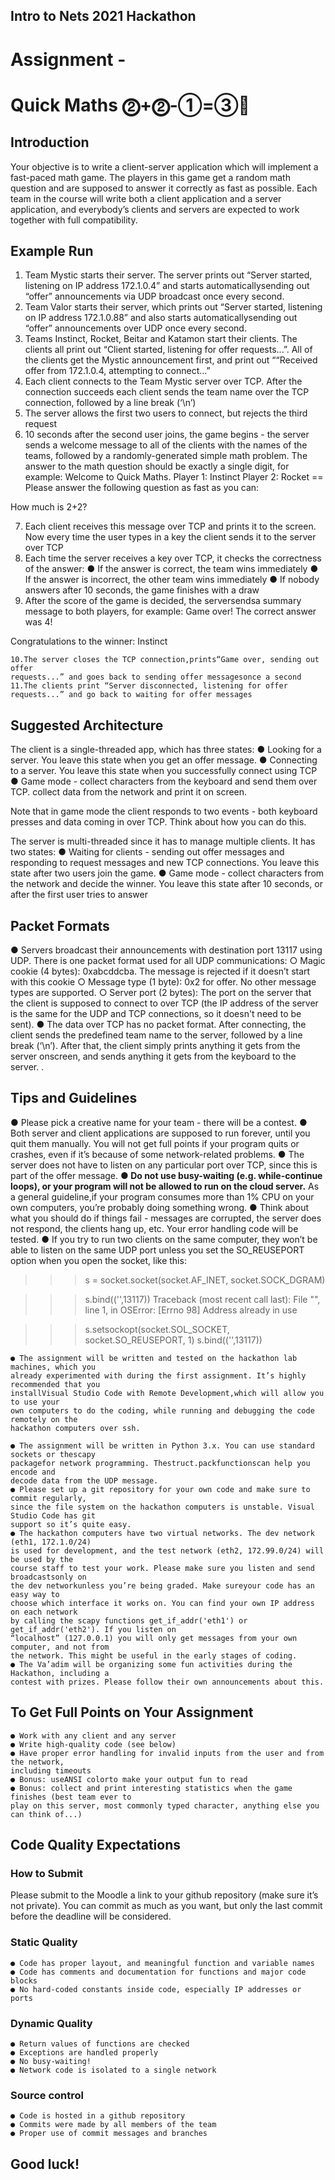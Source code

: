 ## Intro to Nets 2021 Hackathon


# Assignment -


# Quick Maths ⓶+⓶-①=③👑


## Introduction

Your objective is to write a client-server application which will implement a fast-paced math
game. The players in this game get a random math question and are supposed to answer it
correctly as fast as possible.
Each team in the course will write both a client application and a server application, and
everybody’s clients and servers are expected to work together with full compatibility.

## Example Run

1. Team Mystic starts their server. The server prints out “Server started, listening
    on IP address 172.1.0.4” and starts automaticallysending out “offer”
    announcements via UDP broadcast once every second.
2. Team Valor starts their server, which prints out “Server started, listening on
    IP address 172.1.0.88” and also starts automaticallysending out “offer”
    announcements over UDP once every second.
3. Teams Instinct, Rocket, Beitar and Katamon start their clients. The clients all print out
    “Client started, listening for offer requests...”. All of the clients get
    the Mystic announcement first, and print out ““Received offer from 172.1.0.4,
    attempting to connect...”
4. Each client connects to the Team Mystic server over TCP. After the connection succeeds
    each client sends the team name over the TCP connection, followed by a line break (‘\n’)
5. The server allows the first two users to connect, but rejects the third request
6. 10 seconds after the second user joins, the game begins - the server sends a welcome
    message to all of the clients with the names of the teams, followed by a
    randomly-generated simple math problem. The answer to the math question should be
    exactly a single digit, for example:
Welcome to Quick Maths.
Player 1: Instinct
Player 2: Rocket
==
Please answer the following question as fast as you can:


How much is 2+2?

7. Each client receives this message over TCP and prints it to the screen. Now every time
    the user types in a key the client sends it to the server over TCP
8. Each time the server receives a key over TCP, it checks the correctness of the answer:
● If the answer is correct, the team wins immediately
● If the answer is incorrect, the other team wins immediately
● If nobody answers after 10 seconds, the game finishes with a draw
9. After the score of the game is decided, the serversendsa summary message to both
    players, for example:
Game over!
The correct answer was 4!

Congratulations to the winner: Instinct

```
10.The server closes the TCP connection,prints“Game over, sending out offer
requests...” and goes back to sending offer messagesonce a second
11.The clients print “Server disconnected, listening for offer
requests...” and go back to waiting for offer messages
```
## Suggested Architecture

The client is a single-threaded app, which has three states:
● Looking for a server. You leave this state when you get an offer message.
● Connecting to a server. You leave this state when you successfully connect using TCP
● Game mode - collect characters from the keyboard and send them over TCP. collect
data from the network and print it on screen.

Note that in game mode the client responds to two events - both keyboard presses and data
coming in over TCP. Think about how you can do this.

The server is multi-threaded since it has to manage multiple clients. It has two states:
● Waiting for clients - sending out offer messages and responding to request messages
and new TCP connections. You leave this state after two users join the game.
● Game mode - collect characters from the network and decide the winner. You leave this
state after 10 seconds, or after the first user tries to answer


## Packet Formats

● Servers broadcast their announcements with destination port 13117 using UDP. There is
one packet format used for all UDP communications:
○ Magic cookie (4 bytes): 0xabcddcba. The message is rejected if it doesn’t start
with this cookie
○ Message type (1 byte): 0x2 for offer. No other message types are supported.
○ Server port (2 bytes): The port on the server that the client is supposed to
connect to over TCP (the IP address of the server is the same for the UDP and
TCP connections, so it doesn't need to be sent).
● The data over TCP has no packet format. After connecting, the client sends the
predefined team name to the server, followed by a line break (‘\n’). After that, the client
simply prints anything it gets from the server onscreen, and sends anything it gets from
the keyboard to the server.
.

## Tips and Guidelines

● Please pick a creative name for your team - there will be a contest.
● Both server and client applications are supposed to run forever, until you quit them
manually. You will not get full points if your program quits or crashes, even if it’s because
of some network-related problems.
● The server does not have to listen on any particular port over TCP, since this is part of
the offer message.
**● Do not use busy-waiting (e.g. while-continue loops), or your program will not be
allowed to run on the cloud server.** As a general guideline,if your program consumes
more than 1% CPU on your own computers, you’re probably doing something wrong.
● Think about what you should do if things fail - messages are corrupted, the server does
not respond, the clients hang up, etc. Your error handling code will be tested.
● If you try to run two clients on the same computer, they won’t be able to listen on the
same UDP port unless you set the SO_REUSEPORT option when you open the socket,
like this:
>>> s = socket.socket(socket.AF_INET, socket.SOCK_DGRAM)

>>> s.bind(('',13117))
Traceback (most recent call last):
File "<stdin>", line 1, in <module>
OSError: [Errno 98] Address already in use

>>> s.setsockopt(socket.SOL_SOCKET, socket.SO_REUSEPORT, 1)
>>> s.bind(('',13117))

```
● The assignment will be written and tested on the hackathon lab machines, which you
already experimented with during the first assignment. It’s highly recommended that you
installVisual Studio Code with Remote Development,which will allow you to use your
own computers to do the coding, while running and debugging the code remotely on the
hackathon computers over ssh.
```

```
● The assignment will be written in Python 3.x. You can use standard sockets or thescapy
packagefor network programming. Thestruct.packfunctionscan help you encode and
decode data from the UDP message.
● Please set up a git repository for your own code and make sure to commit regularly,
since the file system on the hackathon computers is unstable. Visual Studio Code has git
support so it’s quite easy.
● The hackathon computers have two virtual networks. The dev network (eth1, 172.1.0/24)
is used for development, and the test network (eth2, 172.99.0/24) will be used by the
course staff to test your work. Please make sure you listen and send broadcastsonly on
the dev networkunless you’re being graded. Make sureyour code has an easy way to
choose which interface it works on. You can find your own IP address on each network
by calling the scapy functions get_if_addr('eth1') or get_if_addr('eth2'). If you listen on
“localhost” (127.0.0.1) you will only get messages from your own computer, and not from
the network. This might be useful in the early stages of coding.
● The Va’adim will be organizing some fun activities during the Hackathon, including a
contest with prizes. Please follow their own announcements about this.
```
## To Get Full Points on Your Assignment

```
● Work with any client and any server
● Write high-quality code (see below)
● Have proper error handling for invalid inputs from the user and from the network,
including timeouts
● Bonus: useANSI colorto make your output fun to read
● Bonus: collect and print interesting statistics when the game finishes (best team ever to
play on this server, most commonly typed character, anything else you can think of...)
```
## Code Quality Expectations

### How to Submit

Please submit to the Moodle a link to your github repository (make sure it’s not private). You can
commit as much as you want, but only the last commit before the deadline will be considered.

### Static Quality

```
● Code has proper layout, and meaningful function and variable names
● Code has comments and documentation for functions and major code blocks
● No hard-coded constants inside code, especially IP addresses or ports
```

### Dynamic Quality

```
● Return values of functions are checked
● Exceptions are handled properly
● No busy-waiting!
● Network code is isolated to a single network
```
### Source control

```
● Code is hosted in a github repository
● Commits were made by all members of the team
● Proper use of commit messages and branches
```
## Good luck!


